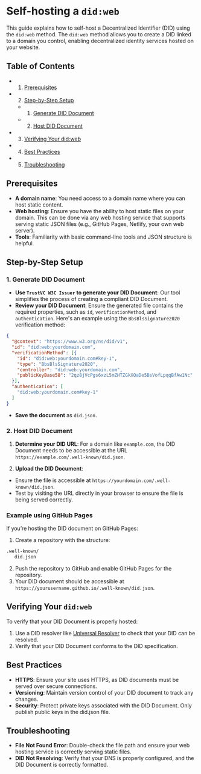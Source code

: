 # Self-hosting a `did:web`

This guide explains how to self-host a Decentralized Identifier (DID) using the `did:web` method. The `did:web` method allows you to create a DID linked to a domain you control, enabling decentralized identity services hosted on your website.

## Table of Contents

- 1. [Prerequisites](#prerequisites)
- 2. [Step-by-Step Setup](#step-by-step-setup)
  - 1. [Generate DID Document](#1-generate-did-document)
  - 2. [Host DID Document](#2-host-did-document)
- 3. [Verifying Your did:web](#verifying-your-didweb)
- 4. [Best Practices](#best-practices)
- 5. [Troubleshooting](#troubleshooting)

## Prerequisites

- **A domain name**: You need access to a domain name where you can host static content.
- **Web hosting**: Ensure you have the ability to host static files on your domain. This can be done via any web hosting service that supports serving static JSON files (e.g., GitHub Pages, Netlify, your own web server).
- **Tools**: Familiarity with basic command-line tools and JSON structure is helpful.

## Step-by-Step Setup
### 1. Generate DID Document
- **Use `TrustVC W3C Issuer` to generate your DID Document**: Our tool simplifies the process of creating a compliant DID Document. 
- **Review your DID Document**: Ensure the generated file contains the required properties, such as `id`, `verificationMethod`, and `authentication`. Here's an example using the `BbsBlsSignature2020` verification method:
```json
{
  "@context": "https://www.w3.org/ns/did/v1",
  "id": "did:web:yourdomain.com",
  "verificationMethod": [{
    "id": "did:web:yourdomain.com#key-1",
    "type": "BbsBlsSignature2020",
    "controller": "did:web:yourdomain.com",
    "publicKeyBase58": "2qz8jVcPgs6xzL5mZHTZGkXQaDe5BsVofLpqqBfAw1Nc"
  }],
  "authentication": [
    "did:web:yourdomain.com#key-1"
  ]
}

```
- **Save the document** as `did.json`.
### 2. Host DID Document
1. **Determine your DID URL**: For a domain like `example.com`, the DID Document needs to be accessible at the URL `https://example.com/.well-known/did.json`.

2. **Upload the DID Document**:
- Ensure the file is accessible at `https://yourdomain.com/.well-known/did.json`.
- Test by visiting the URL directly in your browser to ensure the file is being served correctly.

### Example using GitHub Pages
If you’re hosting the DID document on GitHub Pages:

1. Create a repository with the structure:
```sh
.well-known/
   did.json
```
2. Push the repository to GitHub and enable GitHub Pages for the repository.
3. Your DID document should be accessible at `https://yourusername.github.io/.well-known/did.json`.

## Verifying Your `did:web`
To verify that your DID Document is properly hosted:
1. Use a DID resolver like [Universal Resolver](https://dev.uniresolver.io/) to check that your DID can be resolved.
2. Verify that your DID Document conforms to the DID specification.

## Best Practices
- **HTTPS**: Ensure your site uses HTTPS, as DID documents must be served over secure connections.
- **Versioning**: Maintain version control of your DID document to track any changes.
- **Security**: Protect private keys associated with the DID Document. Only publish public keys in the did.json file.

## Troubleshooting
- **File Not Found Error**: Double-check the file path and ensure your web hosting service is correctly serving static files.
- **DID Not Resolving**: Verify that your DNS is properly configured, and the DID Document is correctly formatted.
